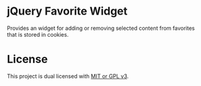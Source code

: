 # jQuery Favorite Widget
Provides an widget for adding or removing selected content from favorites that
is stored in cookies.

# License
This project is dual licensed with [MIT or GPL v3](LICENSE).

